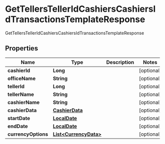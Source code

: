 

# GetTellersTellerIdCashiersCashiersIdTransactionsTemplateResponse

GetTellersTellerIdCashiersCashiersIdTransactionsTemplateResponse
## Properties

Name | Type | Description | Notes
------------ | ------------- | ------------- | -------------
**cashierId** | **Long** |  |  [optional]
**officeName** | **String** |  |  [optional]
**tellerId** | **Long** |  |  [optional]
**tellerName** | **String** |  |  [optional]
**cashierName** | **String** |  |  [optional]
**cashierData** | [**CashierData**](CashierData.md) |  |  [optional]
**startDate** | [**LocalDate**](LocalDate.md) |  |  [optional]
**endDate** | [**LocalDate**](LocalDate.md) |  |  [optional]
**currencyOptions** | [**List&lt;CurrencyData&gt;**](CurrencyData.md) |  |  [optional]



